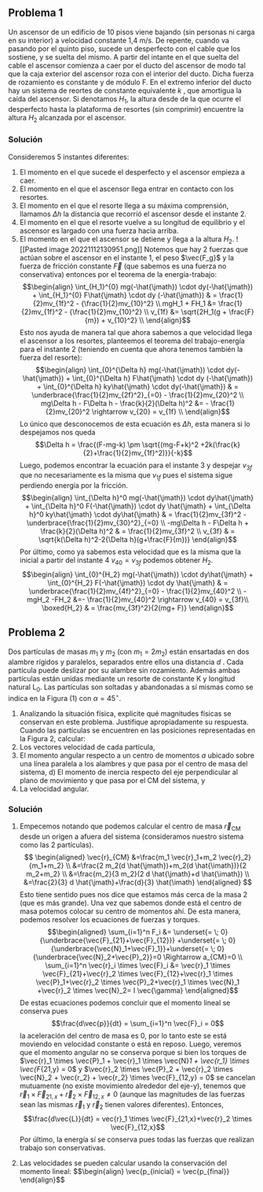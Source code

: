 ## Problema 1
Un ascensor de un edificio de 10 pisos viene bajando (sin personas ni carga en su interior) a velocidad constante 1,4 m/s. De repente, cuando va pasando por el quinto piso, sucede un desperfecto con el cable que los sostiene, y se suelta del mismo. A partir del intante en el que suelta del cable el ascensor comienza a caer por el ducto del ascensor de modo tal que la caja exterior del ascensor roza con el interior del ducto. Dicha fuerza de rozamiento es constante y de módulo F.
En el extremo inferior del ducto hay un sistema de reortes de constante equivalente $k$ , que amortigua la caída del ascensor.
Si denotamos $H_1$, la altura desde de la que ocurre el desperfecto hasta la plataforma de resortes (sin comprimir) encuentre la altura $H_2$ alcanzada por el ascensor.

### Solución
Consideremos 5 instantes diferentes:
1. El momento en el que sucede el desperfecto y el ascensor empieza a caer.
2. El momento en el que el ascensor llega entrar en contacto con los resortes.
3. El momento en el que el resorte llega a su máxima comprensión, llamamos $\Delta h$ la distancia que recorrió el ascensor desde el instante 2.
4. El momento en el que el resorte vuelve a su longitud de equilibrio y el ascensor es largado con una fuerza hacia arriba.
5. El momento en el que el ascensor se detiene y llega a la altura $H_2$.
![[Pasted image 20221112130951.png]]
Notemos que hay 2 fuerzas que actúan sobre el ascensor en el instante 1, el peso $\vec{F_g}$ y la fuerza de fricción constante $\vec{F}$ (que sabemos es una fuerza no conservativa) entonces por el teorema de la energía-trabajo:
$$\begin{align}
\int_{H_1}^{0} mg(-\hat{\jmath}) \cdot dy(-\hat{\jmath}) + \int_{H_1}^{0} F\hat{\jmath} \cdot dy (-\hat{\jmath}) & = \frac{1}{2}mv_{1f}^2 - {\frac{1}{2}mv_{10}^2} \\
mgH_1 + FH_1 &= \frac{1}{2}mv_{1f}^2 - {\frac{1}{2}mv_{10}^2} \\
v_{1f} &= \sqrt{2H_1(g + \frac{F}{m}) + v_{10}^2} \\
\end{align}$$
Esto nos ayuda de manera tal que ahora sabemos a que velocidad llega el ascensor a los resortes, planteemos el teorema del trabajo-energía para el instante 2 (teniendo en cuenta que ahora tenemos también la fuerza del resorte):
$$\begin{align}
\int_{0}^{\Delta h} mg(-\hat{\jmath}) \cdot dy(-\hat{\jmath}) + \int_{0}^{\Delta h} F\hat{\jmath} \cdot dy (-\hat{\jmath}) + \int_{0}^{\Delta h} ky\hat{\jmath} \cdot dy(-\hat{\jmath}) & = \underbrace{\frac{1}{2}mv_{2f}^2}_{=0} - \frac{1}{2}mv_{20}^2 \\
mg\Delta h - F\Delta h - \frac{k}{2}(\Delta h)^2 &= - \frac{1}{2}mv_{20}^2  \rightarrow v_{20} = v_{1f} \\
\end{align}$$
Lo único que desconocemos de esta ecuación es $\Delta h$, esta manera si lo despejamos nos queda
$$\Delta h  = \frac{(F-mg-k) \pm \sqrt{(mg-F+k)^2 +2k(\frac{k}{2}+\frac{1}{2}mv_{1f}^2)}}{-k}$$
Luego, podemos encontrar la ecuación para el instante 3 y despejar $v_{3f}$ que no necesariamente es la misma que $v_{1f}$ pues el sistema sigue perdiendo energía por la fricción. 
$$\begin{align}
\int_{\Delta h}^0 mg(-\hat{\jmath}) \cdot dy\hat{\jmath} + \int_{\Delta h}^0 F(-\hat{\jmath}) \cdot dy \hat{\jmath} + \int_{\Delta h}^0 ky\hat{\jmath} \cdot dy\hat{\jmath} & = \frac{1}{2}mv_{3f}^2 - \underbrace{\frac{1}{2}mv_{30}^2}_{=0} \\
-mg\Delta h - F\Delta h + \frac{k}{2}(\Delta h)^2 & =  \frac{1}{2}mv_{3f}^2 \\
v_{3f} & = \sqrt{k(\Delta h)^2-2{\Delta h}(g+\frac{F}{m})}
\end{align}$$
Por último, como ya sabemos esta velocidad que es la misma que la inicial a partir del instante 4 $v_{40} = v_{3f}$ podemos obtener $H_2$.
$$\begin{align}
\int_{0}^{H_2} mg(-\hat{\jmath}) \cdot dy\hat{\jmath} + \int_{0}^{H_2} F(-\hat{\jmath}) \cdot dy \hat{\jmath} & = \underbrace{\frac{1}{2}mv_{4f}^2}_{=0} - \frac{1}{2}mv_{40}^2 \\
-mgH_2 -FH_2 &=- \frac{1}{2}mv_{40}^2  \rightarrow v_{40} = v_{3f}\\
\boxed{H_2} & = \frac{mv_{3f}^2}{2(mg+ F)}
\end{align}$$
## Problema 2
Dos partículas de masas $m_1$ y $m_2$ (con $m_1 = 2m_2$) están ensartadas en dos alambre rígidos y paralelos, separados entre ellos una distancia $d$ . Cada partícula puede deslizar por su alambre sin rozamiento. Además ambas partículas están unidas mediante un resorte de constante $\mathrm{K}$ y longitud natural $\mathrm{L}_0$.
Las partículas son soltadas y abandonadas a sí mismas como se indica en la Figura (1) con $\alpha=45^{\circ}$.
1. Analizando la situación física, explicite qué magnitudes físicas se conservan en este problema. Justifique apropiadamente su respuesta.
Cuando las partículas se encuentren en las posiciones representadas en la Figura 2, calcular:
2.  Los vectores velocidad de cada partícula,
3. El momento angular respecto a un centro de momentos $a$ ubicado sobre una línea paralela a los alambres y que pasa por el centro de masa del sistema, d) El momento de inercia respecto del eje perpendicular al plano de movimiento y que pasa por el CM del sistema, y
4.  La velocidad angular.

### Solución
1. Empecemos notando que podemos calcular el centro de masa $\vec{r}_{\mathrm{CM}}$ desde un origen a afuera del sistema (consideramos nuestro sistema como las 2 partículas).
$$
\begin{aligned}
\vec{r}_{CM} &=\frac{m_1 \vec{r}_1+m_2 \vec{r}_2}{m_1+m_2} \\
&=\frac{2 m_2(d \hat{\jmath})+m_2(d \hat{\imath})}{2 m_2+m_2} \\
&=\frac{m_2}{3 m_2}(2 d \hat{\jmath}+d \hat{\imath}) \\
&=\frac{2}{3} d \hat{\jmath}+\frac{d}{3} \hat{\imath}
\end{aligned}
$$
Esto tiene sentido pues nos dice que estamos más cerca de la masa 2 (que es más grande). Una vez que sabemos donde está el centro de masa potemos colocar su centro de momentos ahí. De esta manera, podemos resolver los ecuaciones de fuerzas y torques.
$$\begin{aligned} 
\sum_{i=1}^n F_i &= \underset{= \; 0}{\underbrace{\vec{F}_{21}+\vec{F}_{12}}} +\underset{= \; 0}{\underbrace{\vec{N}_1+\vec{F}_1}}+\underset{= \; 0}{\underbrace{\vec{N}_2+\vec{P}_2}}=0 \Rightarrow a_{CM}=0 \\
\sum_{i=1}^n \vec{r}_i \times \vec{F}_i &= \vec{r}_1 \times \vec{F}_{21}+\vec{r}_2 \times \vec{F}_{12}+\vec{r}_1 \times \vec{P}_1+\vec{r}_2 \times \vec{P}_2+\vec{r}_1 \times \vec{N}_1 +\vec{r}_2 \times \vec{N}_2= I \vec{\gamma} \end{aligned}$$
De estas ecuaciones podemos concluir que el momento lineal se conserva pues 
$$\frac{d\vec{p}}{dt} = \sum_{i=1}^n \vec{F}_i = 0$$
la aceleración del centro de masa es 0, por lo tanto este se está moviendo en velocidad constante o está en reposo. 
Luego, veremos que el momento angular no se conserva porque si bien los torques de $\vec{r}_1 \times \vec{P}_1 + \vec{r}_1 \times \vec{N}_1 + \vec{r_1} \times \vec{F_{21,y} = 0$ y $\vec{r}_2 \times \vec{P}_2 + \vec{r}_2 \times \vec{N}_2 + \vec{r_2} + \vec{r_2} \times \vec{F}_{12,y} = 0$ se cancelan mutuamente (no existe movimiento alrededor del eje-y), tenemos que $\vec{r}_1 \times \vec{F}_{21,x} +\vec{r}_2 \times \vec{F}_{12,x} \neq 0$ (aunque las magnitudes de las fuerzas sean las mismas $\vec{r}_1$ y $\vec{r}_2$ tienen valores diferentes). Entonces,
$$\frac{d\vec{L}}{dt} = vec{r}_1 \times \vec{F}_{21,x}+\vec{r}_2 \times \vec{F}_{12,x}$$
Por último, la energía sí se conserva pues todas las fuerzas que realizan trabajo son conservativas.

2. Las velocidades se pueden calcular usando la conservación del momento lineal:
$$\begin{align} \vec{p_{inicial} = \vec{p_{final}}
\end{align}$$

